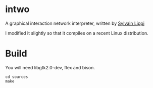 # intwo
 A graphical interaction network interpreter, written by [Sylvain Lippi](http://users.polytech.unice.fr/~lippi/)

I modified it slightly so that it compiles on a recent Linux distribution.

# Build

You will need libgtk2.0-dev, flex and bison.

```console
cd sources
make
```